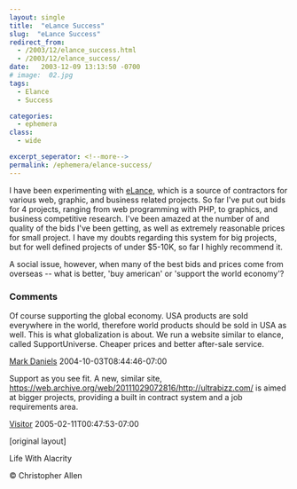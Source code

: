 ```yaml
---
layout: single
title:  "eLance Success"
slug:  "eLance Success"
redirect_from:
  - /2003/12/elance_success.html
  - /2003/12/elance_success/
date:   2003-12-09 13:13:50 -0700
# image:  02.jpg
tags: 
  - Elance
  - Success

categories:
  - ephemera
class:
  - wide

excerpt_seperator: <!--more-->
permalink: /ephemera/elance-success/
---
```


I have been experimenting with [eLance](http://www.elance.com), which is a source of contractors for various web, graphic, and business related projects. So far I've put out bids for 4 projects, ranging from web programming with PHP, to graphics, and business competitive research. I've been amazed at the number of and quality of the bids I've been getting, as well as extremely reasonable prices for small project. I have my doubts regarding this system for big projects, but for well defined projects of under $5-10K, so far I highly recommend it.

A social issue, however, when many of the best bids and prices come from overseas -- what is better, 'buy american' or 'support the world economy'?

### Comments

Of course supporting the global economy. USA products are sold everywhere in the world, therefore world products should be sold in USA as well. This is what globalization is about. We run a website similar to elance, called SupportUniverse. Cheaper prices and better after-sale service.

[Mark Daniels](http://www.supportuniverse.com) 2004-10-03T08:44:46-07:00

Support as you see fit. A new, similar site, https://web.archive.org/web/20111029072816/http://ultrabizz.com/ is aimed at bigger projects, providing a built in contract system and a job requirements area.

[Visitor](https://web.archive.org/web/20111029072816/http://ultrabizz.com/) 2005-02-11T00:47:53-07:00

[original layout]

Life With Alacrity

© Christopher Allen